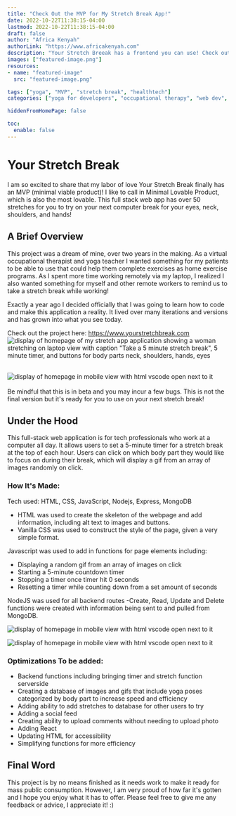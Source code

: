 ```yaml
---
title: "Check Out the MVP for My Stretch Break App!"
date: 2022-10-22T11:38:15-04:00
lastmod: 2022-10-22T11:38:15-04:00
draft: false
author: "Africa Kenyah"
authorLink: "https://www.africakenyah.com"
description: "Your Stretch Breeak has a frontend you can use! Check out the stretch break app."
images: ["featured-image.png"]
resources:
- name: "featured-image"
  src: "featured-image.png"

tags: ["yoga", "MVP", "stretch break", "healthtech"]
categories: ["yoga for developers", "occupational therapy", "web dev", "learning how to code"]

hiddenFromHomePage: false

toc:
  enable: false
---
```

<h1> Your Stretch Break</h1>
I am so excited to share that my labor of love Your Stretch Break finally has an MVP (minimal viable product)! I like to call in Minimal Lovable Product, which is also the most lovable. This full stack web app has over 50 stretches for you to try on your next computer break for your eyes, neck, shoulders, and hands!
<h2> A Brief Overview</h2>

This project was a dream of mine, over two years in the making. As a virtual occupational therapist and yoga teacher I wanted something for my patients to be able to use that could help them complete exercises as home exercise programs. As I spent more time working remotely via my laptop, I realized I also wanted something for myself and other remote workers to remind us to take a stretch break while working!

Exactly a year ago I decided officially that I was going to learn how to code and make this application a reality. It lived over many iterations and versions and has grown into what you see today.<br>

Check out the project here: https://www.yourstretchbreak.com
![display of homepage of my stretch app application showing a woman stretching on laptop view with caption "Take a 5 minute stretch break", 5 minute timer, and buttons for body parts neck, shoulders, hands, eyes](https://res.cloudinary.com/dtamwfybo/image/upload/v1666532301/Screen_Shot_2022-10-16_at_9.44.29_AM_qviudy.png)<br><br>

![display of homepage in mobile view with html vscode open next to it](https://res.cloudinary.com/dtamwfybo/image/upload/v1665518880/Untitled_design_3_qrni9s.gif)
<br><br>
Be mindful that this is in beta and you may incur a few bugs. This is not the final version but it's ready for you to use on your next stretch break!

<h2> Under the Hood </h2>
This full-stack web application is for tech professionals who work at a computer all day. It allows users to set a 5-minute timer for a stretch break at the top of each hour. Users can click on which body part they would like to focus on during their break, which will display a gif from an array of images randomly on click.

### How It's Made:
Tech used: HTML, CSS, JavaScript, Nodejs, Express, MongoDB

- HTML was used to create the skeleton of the webpage and add information, including alt text to images and buttons.
- Vanilla CSS was used to construct the style of the page, given a very simple format.

Javascript was used to add in functions for page elements including:

- Displaying a random gif from an array of images on click
- Starting a 5-minute countdown timer
- Stopping a timer once timer hit 0 seconds
- Resetting a timer while counting down from a set amount of seconds

NodeJS was used for all backend routes
-Create, Read, Update and Delete functions were created with information being sent to and pulled from MongoDB.


![display of homepage in mobile view with html vscode open next to it](https://res.cloudinary.com/dtamwfybo/image/upload/v1665518366/wire1_cmlcju.png)

![display of homepage in mobile view with html vscode open next to it](https://res.cloudinary.com/dtamwfybo/image/upload/v1665518366/wire2_swux3k.png)


### Optimizations To be added:
- Backend functions including bringing timer and stretch function serverside
- Creating a database of images and gifs that include yoga poses categorized by body part to increase speed and efficiency
- Adding ability to add stretches to database for other users to try
- Adding a social feed
- Creating ability to upload comments without needing to upload photo
- Adding React
- Updating HTML for accessibility
- Simplifying functions for more efficiency


<h2>Final Word</h2>

This project is by no means finished as it needs work to make it ready for mass public consumption. However, I am very proud of how far it's gotten and I hope you enjoy what it has to offer. Please feel free to give me any feedback or advice, I appreciate it! :)
